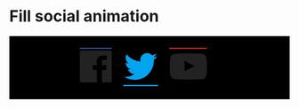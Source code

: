 # Fill social animation
![Image alt](https://github.com/vladsosnov/css-tricks/blob/master/Animations/Social%20animation/demo.jpg)
